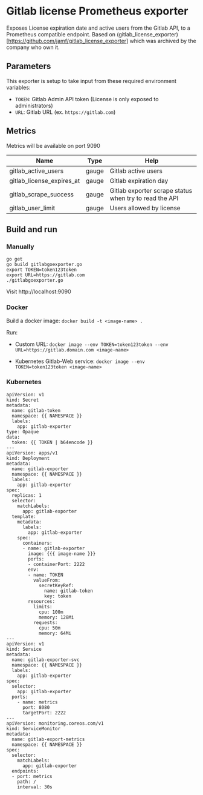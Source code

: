 

# Gitlab license Prometheus exporter
Exposes License expiration date and active users from the Gitlab API, to a Prometheus compatible endpoint.
Based on (gitlab_license_exporter)[https://github.com/jamf/gitlab_license_exporter] which was archived by the company who own it.

## Parameters
This exporter is setup to take input from these required environment variables:
* `TOKEN`: Gitlab Admin API token (License is only exposed to administrators)
* `URL`: Gitlab URL (ex. `https://gitlab.com`)

## Metrics
Metrics will be available on port 9090

| Name                      | Type  | Help                                                   |
| ------------------------- | ----- | ------------------------------------------------------ |
| gitlab_active_users       | gauge | Gitlab active users                                    |
| gitlab_license_expires_at | gauge | Gitlab expiration day                                  |
| gitlab_scrape_success     | gauge | Gitlab exporter scrape status when try to read the API |
| gitlab_user_limit         | gauge | Users allowed by license                               |

## Build and run
### Manually
```
go get
go build gitlabgoexporter.go
export TOKEN=token123token
export URL=https://gitlab.com
./gitlabgoexporter.go
```
Visit http://localhost:9090


### Docker
Build a docker image:
`docker build -t <image-name> .`

Run:
* Custom URL:
	`docker image --env TOKEN=token123token --env URL=https://gitlab.domain.com <image-name>`

* Kubernetes Gitlab-Web service:
	`docker image --env TOKEN=token123token <image-name>`

### Kubernetes
```
apiVersion: v1
kind: Secret
metadata:
  name: gitlab-token
  namespace: {{ NAMESPACE }}
  labels:
    app: gitlab-exporter
type: Opaque
data:
  token: {{ TOKEN | b64encode }}
---
apiVersion: apps/v1
kind: Deployment
metadata:
  name: gitlab-exporter
  namespace: {{ NAMESPACE }}
  labels:
    app: gitlab-exporter
spec:
  replicas: 1
  selector:
    matchLabels:
      app: gitlab-exporter
  template:
    metadata:
      labels:
        app: gitlab-exporter
    spec:
      containers:
      - name: gitlab-exporter
        image: {{{ image-name }}}
        ports:
        - containerPort: 2222
        env:
        - name: TOKEN
          valueFrom:
            secretKeyRef:
              name: gitlab-token
              key: token
        resources:
          limits:
            cpu: 100m
            memory: 128Mi
          requests:
            cpu: 50m
            memory: 64Mi
---
apiVersion: v1
kind: Service
metadata:
  name: gitlab-exporter-svc
  namespace: {{ NAMESPACE }}
  labels:
    app: gitlab-exporter
spec:
  selector: 
    app: gitlab-exporter
  ports:
    - name: metrics
      port: 8080
      targetPort: 2222
---
apiVersion: monitoring.coreos.com/v1
kind: ServiceMonitor
metadata:
  name: gitlab-export-metrics
  namespace: {{ NAMESPACE }}
spec:
  selector:
    matchLabels:
      app: gitlab-exporter
  endpoints:
  - port: metrics
    path: /
    interval: 30s
```
